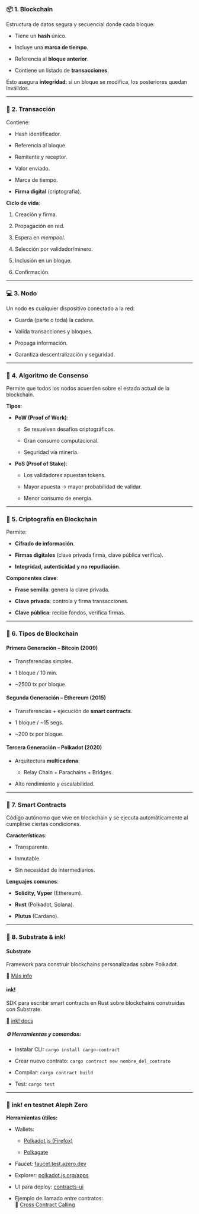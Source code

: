 ### 📦 **1. Blockchain**

Estructura de datos segura y secuencial donde cada bloque:

- Tiene un **hash** único.
    
- Incluye una **marca de tiempo**.
    
- Referencia al **bloque anterior**.
    
- Contiene un listado de **transacciones**.
    

Esto asegura **integridad**: si un bloque se modifica, los posteriores quedan inválidos.

---

### 🔁 **2. Transacción**

Contiene:

- Hash identificador.
    
- Referencia al bloque.
    
- Remitente y receptor.
    
- Valor enviado.
    
- Marca de tiempo.
    
- **Firma digital** (criptografía).
    

**Ciclo de vida**:

1. Creación y firma.
    
2. Propagación en red.
    
3. Espera en _mempool_.
    
4. Selección por validador/minero.
    
5. Inclusión en un bloque.
    
6. Confirmación.
    

---

### 💻 **3. Nodo**

Un nodo es cualquier dispositivo conectado a la red:

- Guarda (parte o toda) la cadena.
    
- Valida transacciones y bloques.
    
- Propaga información.
    
- Garantiza descentralización y seguridad.
    

---

### 🔐 **4. Algoritmo de Consenso**

Permite que todos los nodos acuerden sobre el estado actual de la blockchain.

**Tipos**:

- **PoW (Proof of Work)**:
    
    - Se resuelven desafíos criptográficos.
        
    - Gran consumo computacional.
        
    - Seguridad vía minería.
        
- **PoS (Proof of Stake)**:
    
    - Los validadores apuestan tokens.
        
    - Mayor apuesta → mayor probabilidad de validar.
        
    - Menor consumo de energía.
        

---

### 🔏 **5. Criptografía en Blockchain**

Permite:

- **Cifrado de información**.
    
- **Firmas digitales** (clave privada firma, clave pública verifica).
    
- **Integridad, autenticidad y no repudiación**.
    

**Componentes clave**:

- **Frase semilla**: genera la clave privada.
    
- **Clave privada**: controla y firma transacciones.
    
- **Clave pública**: recibe fondos, verifica firmas.
    

---

### 🧬 **6. Tipos de Blockchain**

#### Primera Generación – **Bitcoin (2009)**

- Transferencias simples.
    
- 1 bloque / 10 min.
    
- ~2500 tx por bloque.
    

#### Segunda Generación – **Ethereum (2015)**

- Transferencias + ejecución de **smart contracts**.
    
- 1 bloque / ~15 segs.
    
- ~200 tx por bloque.
    

#### Tercera Generación – **Polkadot (2020)**

- Arquitectura **multicadena**:
    
    - Relay Chain + Parachains + Bridges.
        
- Alto rendimiento y escalabilidad.
    

---

### 🤖 **7. Smart Contracts**

Código autónomo que vive en blockchain y se ejecuta automáticamente al cumplirse ciertas condiciones.

**Características**:

- Transparente.
    
- Inmutable.
    
- Sin necesidad de intermediarios.
    

**Lenguajes comunes**:

- **Solidity, Vyper** (Ethereum).
    
- **Rust** (Polkadot, Solana).
    
- **Plutus** (Cardano).
    

---

### 🧩 **8. Substrate & ink!**

#### **Substrate**

Framework para construir blockchains personalizadas sobre Polkadot.

🔗 [Más info](https://substrate.io/vision/substrate-and-polkadot/)

#### **ink!**

SDK para escribir smart contracts en Rust sobre blockchains construidas con Substrate.

🔗 [ink! docs](https://use.ink/es/)

##### ⚙️ Herramientas y comandos:

- Instalar CLI: `cargo install cargo-contract`
    
- Crear nuevo contrato: `cargo contract new nombre_del_contrato`
    
- Compilar: `cargo contract build`
    
- Test: `cargo test`
    

---

### 🧪 **ink! en testnet Aleph Zero**

**Herramientas útiles:**

- Wallets:
    
    - [Polkadot.js (Firefox)](https://addons.mozilla.org/es/firefox/addon/polkadot-js-extension/)
        
    - [Polkagate](https://polkagate.xyz/)
        
- Faucet: [faucet.test.azero.dev](https://faucet.test.azero.dev/)
    
- Explorer: [polkadot.js.org/apps](https://polkadot.js.org/apps/?rpc=wss%3A%2F%2Fws.test.azero.dev#/accounts)
    
- UI para deploy: [contracts-ui](https://contracts-ui.substrate.io/?rpc=wss://ws.test.azero.dev)
    
- Ejemplo de llamado entre contratos:  
    🔗 [Cross Contract Calling](https://use.ink/basics/cross-contract-calling)
    